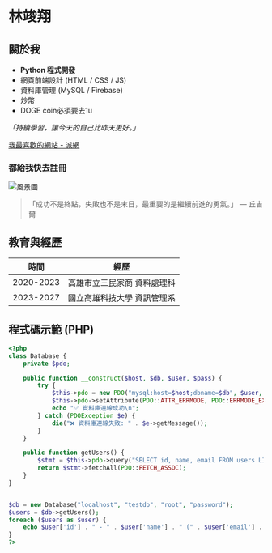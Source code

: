 # 林竣翔

## 關於我
- **Python 程式開發**  
- 網頁前端設計 (HTML / CSS / JS)  
- 資料庫管理 (MySQL / Firebase)
- 炒幣
- DOGE coin必須要去1u

_「持續學習，讓今天的自己比昨天更好。」_

[我最喜歡的網站 - 派網](https://www.pionex.com/zh-TW/signUp?r=AtQxewvS)
### 都給我快去註冊

![風景圖](https://picsum.photos/600/300)

> 「成功不是終點，失敗也不是末日，最重要的是繼續前進的勇氣。」 — 丘吉爾

## 教育與經歷

| 時間 | 經歷 |
|------|------|
| 2020-2023 | 高雄市立三民家商 資料處理科 |
| 2023-2027 | 國立高雄科技大學 資訊管理系 |

## 程式碼示範 (PHP)
```php
<?php
class Database {
    private $pdo;

    public function __construct($host, $db, $user, $pass) {
        try {
            $this->pdo = new PDO("mysql:host=$host;dbname=$db", $user, $pass);
            $this->pdo->setAttribute(PDO::ATTR_ERRMODE, PDO::ERRMODE_EXCEPTION);
            echo "✅ 資料庫連線成功\n";
        } catch (PDOException $e) {
            die("❌ 資料庫連線失敗: " . $e->getMessage());
        }
    }

    public function getUsers() {
        $stmt = $this->pdo->query("SELECT id, name, email FROM users LIMIT 5");
        return $stmt->fetchAll(PDO::FETCH_ASSOC);
    }
}


$db = new Database("localhost", "testdb", "root", "password");
$users = $db->getUsers();
foreach ($users as $user) {
    echo $user['id'] . " - " . $user['name'] . " (" . $user['email'] . ")\n";
}
?>
